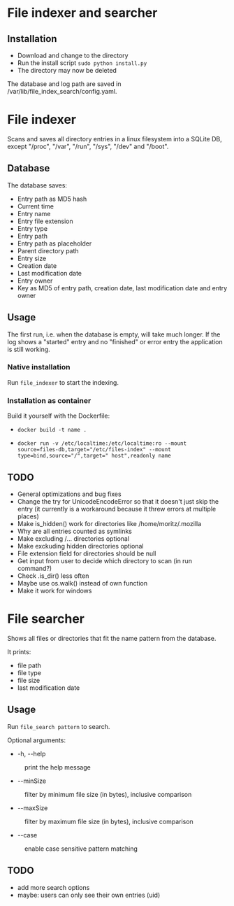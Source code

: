 # File indexer and searcher

## Installation

* Download and change to the directory
* Run the install script `sudo python install.py`
* The directory may now be deleted

The database and log path are saved in /var/lib/file_index_search/config.yaml.

# File indexer

Scans and saves all directory entries in a linux filesystem into a SQLite DB, except "/proc", "/var", "/run", "/sys", "/dev" and "/boot".

## Database

The database saves:
* Entry path as MD5 hash
* Current time
* Entry name
* Entry file extension
* Entry type
* Entry path
* Entry path as placeholder
* Parent directory path
* Entry size
* Creation date
* Last modification date
* Entry owner
* Key as MD5 of entry path, creation date, last modification date and entry owner

## Usage

The first run, i.e. when the database is empty, will take much longer. If the log shows a "started" entry and no "finished" or error entry the application is still working.

### Native installation

Run `file_indexer` to start the indexing.

### Installation as container

Build it yourself with the Dockerfile:

* `docker build -t name .` 
  
* `docker run -v /etc/localtime:/etc/localtime:ro --mount source=files-db,target="/etc/files-index" --mount type=bind,source="/",target=" host",readonly name`

## TODO

* General optimizations and bug fixes
* Change the try for UnicodeEncodeError so that it doesn't just skip the entry (it currently is a workaround because it threw errors at multiple places)
* Make is_hidden() work for directories like /home/moritz/.mozilla
* Why are all entries counted as symlinks
* Make excluding /... directories optional
* Make exckuding hidden directories optional
* File extension field for directories should be null
* Get input from user to decide which directory to scan (in run command?)
* Check .is_dir() less often
* Maybe use os.walk() instead of own function
* Make it work for windows

# File searcher

Shows all files or directories that fit the name pattern from the database.

It prints:

* file path
* file type
* file size
* last modification date

## Usage

Run `file_search pattern` to search.

Optional arguments:

* -h, --help

&nbsp;&nbsp;&nbsp;&nbsp;&nbsp;&nbsp;&nbsp;&nbsp;&nbsp;&nbsp;print the help message
* --minSize

&nbsp;&nbsp;&nbsp;&nbsp;&nbsp;&nbsp;&nbsp;&nbsp;&nbsp;&nbsp;filter by minimum file size (in bytes), inclusive comparison
* --maxSize

&nbsp;&nbsp;&nbsp;&nbsp;&nbsp;&nbsp;&nbsp;&nbsp;&nbsp;&nbsp;filter by maximum file size (in bytes), inclusive comparison
* --case

&nbsp;&nbsp;&nbsp;&nbsp;&nbsp;&nbsp;&nbsp;&nbsp;&nbsp;&nbsp;enable case sensitive pattern matching

## TODO

* add more search options
* maybe: users can only see their own entries (uid)
